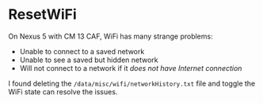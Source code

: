 # ResetWiFi

On Nexus 5 with CM 13 CAF, WiFi has many strange problems:

- Unable to connect to a saved network
- Unable to see a saved but hidden network
- Will not connect to a network if it *does not have Internet connection*

I found deleting the `/data/misc/wifi/networkHistory.txt` file and toggle the WiFi state can resolve the issues.
